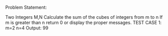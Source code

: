 Problem Statement:

Two Integers M,N Calculate the sum of the cubes of integers from m to n If m is greater than n return 0 or display the proper messages.
TEST CASE 1: m=2 n=4 Output: 99
